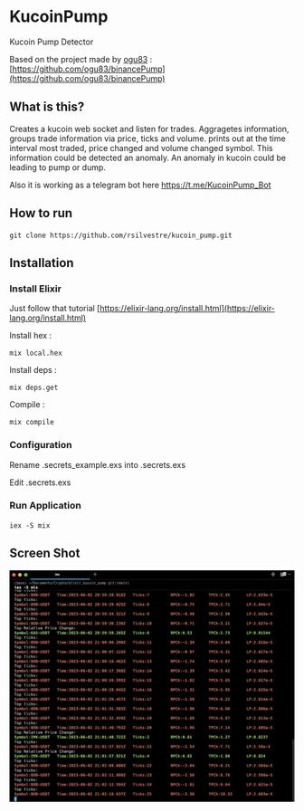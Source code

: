# KucoinPump

Kucoin Pump Detector 

Based on the project made by [ogu83](https://github.com/ogu83) : [https://github.com/ogu83/binancePump](https://github.com/ogu83/binancePump)

## What is this?

Creates a kucoin web socket and listen for trades. Aggragetes information, groups trade information via price, ticks and volume.
prints out at the time interval most traded, price changed and volume changed symbol.
This information could be detected an anomaly. An anomaly in kucoin could be leading to pump or dump.

Also it is working as a telegram bot here https://t.me/KucoinPump_Bot

## How to run

```shell
git clone https://github.com/rsilvestre/kucoin_pump.git
```

## Installation

### Install Elixir

Just follow that tutorial [https://elixir-lang.org/install.html](https://elixir-lang.org/install.html)

Install hex :

```shell
mix local.hex
```

Install deps :

```shell
mix deps.get
```

Compile :

```shell
mix compile
```

### Configuration

Rename .secrets_example.exs into .secrets.exs

Edit .secrets.exs

### Run Application

```shell
iex -S mix
```

## Screen Shot

![Screenshot](kucoinPumpterminal.png)
